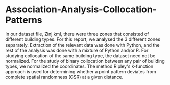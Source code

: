 # Association-Analysis-Collocation-Patterns
In our dataset file, Zinj.kml, there were three zones that consisted of different building types. For this report, we analysed the 3 different zones separately.
Extraction of the relevant data was done with Python, and the rest of the analysis was done with a mixture of Python and/or R. For studying collocation of the same building type, the dataset need not be normalized. For the study of binary collocation between any pair of building types, we normalized the coordinates. The method Ripley's k-function approach is used for determining whether a point pattern deviates from complete spatial randomness (CSR) at a given distance.
